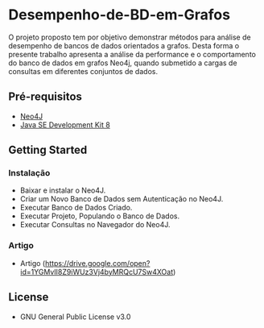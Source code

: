# Desempenho-de-BD-em-Grafos
O projeto proposto tem por objetivo demonstrar métodos para análise de desempenho de bancos de dados orientados a grafos. 
Desta forma o presente trabalho apresenta a análise da performance e o comportamento do banco de dados em grafos Neo4j, quando submetido a cargas de consultas em diferentes conjuntos de dados.

## Pré-requisitos

* [Neo4J](https://neo4j.com/download/)
* [Java SE Development Kit 8](http://www.oracle.com/technetwork/pt/java/javase/downloads/jdk8-downloads-2133151.html)

## Getting Started


### Instalação

* Baixar e instalar o Neo4J.
* Criar um Novo Banco de Dados sem Autenticação no Neo4J.
* Executar Banco de Dados Criado.
* Executar Projeto, Populando o Banco de Dados.
* Executar Consultas no Navegador do Neo4J.

### Artigo

* Artigo (https://drive.google.com/open?id=1YGMvII8Z9iWUz3Vj4byMRQcU7Sw4XOat)


## License

* GNU General Public License v3.0
